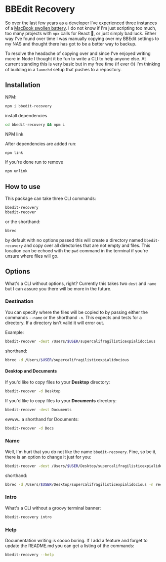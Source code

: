 # BBEdit Recovery

So over the last few years as a developer I've experienced three instances of a [MacBook swollen battery](https://www.consumerreports.org/laptop-computers/some-macbook-pro-batteries-can-swell-what-you-need-to-know/). I do not know if I'm just scripting too much, too many projects with `npx` calls for React :zany_face:, or just simply bad luck. Either way I've found over time I was manually copying over my BBEdit settings to my NAS and thought there has got to be a better way to backup.

To resolve the headache of copying over and since I've enjoyed writing more in Node I thought it be fun to write a CLI to help anyone else. At current standing this is very basic but in my free time (if ever :roll_eyes:) I'm thinking of building in a `launchd` setup that pushes to a repository.

## Installation

NPM:

```bash
npm i bbedit-recovery
```

install dependencies

```bash
cd bbedit-recovery && npm i
```

NPM link

After dependencies are added run:

```bash
npm link
```

If you're done run to remove

```bash
npm unlink
```

## How to use

This package can take three CLI commands:

```bash
bbedit-recovery
bbedit-recover
```

or the shorthand:

```bash
bbrec
```

by default with no options passed this will create a directory named `bbedit-recovery` and copy over all directories that are not empty and files. This location can be echoed with the `pwd` command in the terminal if you're unsure where files will go.

## Options

What's a CLI without options, right? Currently this takes two `dest` and `name` but I can assure you there will be more in the future.

### Destination

You can specify where the files will be copied to by passing either the commands `--name` or the shorthand `-n`. This expects and tests for a directory. If a directory isn't valid it will error out.

Example:

```bash
bbedit-recover -dest /Users/$USER/supercalifragilisticexpialidocious
```

shorthand:

```bash
bbrec -d /Users/$USER/supercalifragilisticexpialidocious
```

#### Desktop and Documents

If you'd like to copy files to your **Desktop** directory:

```bash
bbedit-recover -d Desktop
```

If you'd like to copy files to your **Documents** directory:

```bash
bbedit-recover -dest Documents
```

ewww.. a shorthand for Documents:

```bash
bbedit-recover -d Docs
```

### Name

Well, I'm hurt that you do not like the name `bbedit-recovery`. Fine, so be it, there is an option to change it just for you:

```bash
bbedit-recover -dest /Users/$USER/Desktop/supercalifragilisticexpialidocious -name recovery
```

shorthand:

```bash
bbrec -d /Users/$USER/Desktop/supercalifragilisticexpialidocious -n recover
```

### Intro

What's a CLI without a groovy terminal banner:

```bash
bbedit-recovery intro
```

### Help

Documentation writing is soooo boring. If I add a feature and forget to update the README.md you can get a listing of the commands:

```bash
bbedit-recovery --help
```

